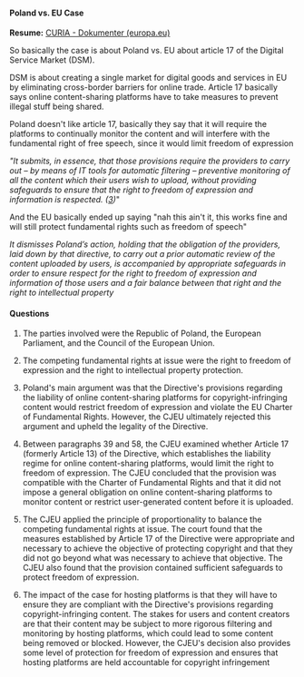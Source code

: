 #### Poland vs. EU Case
**Resume:** [CURIA - Dokumenter (europa.eu)](https://curia.europa.eu/juris/document/document.jsf?text=&docid=258263&pageIndex=0&doclang=EN&mode=req&dir=&occ=first&part=1&cid=756630)


So basically the case is about Poland vs. EU about article 17 of the Digital Service Market (DSM).

DSM is about creating a single market for digital goods and services in EU by eliminating cross-border barriers for online trade. Article 17 basically says online content-sharing platforms have to take measures to prevent illegal stuff being shared.

Poland doesn't like article 17, basically they say that it will require the platforms to continually monitor the content and will interfere with the fundamental right of free speech, since it would limit freedom of expression

*"It submits, in essence, that those provisions require the providers to carry out – by means of IT tools for automatic filtering – preventive monitoring of all the content which their users wish to upload, without providing safeguards to ensure that the right to freedom of expression and information is respected. ([3](https://curia.europa.eu/juris/document/document.jsf?text=&docid=258263&pageIndex=0&doclang=EN&mode=req&dir=&occ=first&part=1&cid=756630#Footnote3))*"

And the EU basically ended up saying "nah this ain't it, this works fine and will still protect fundamental rights such as freedom of speech"

*It dismisses Poland’s action, holding that the obligation of the providers, laid down by that directive, to carry out a prior automatic review of the content uploaded by users, is accompanied by appropriate safeguards in order to ensure respect for the right to freedom of expression and information of those users and a fair balance between that right and the right to intellectual property*



#### Questions
1.  The parties involved were the Republic of Poland, the European Parliament, and the Council of the European Union.
    
2.  The competing fundamental rights at issue were the right to freedom of expression and the right to intellectual property protection.
    
3.  Poland's main argument was that the Directive's provisions regarding the liability of online content-sharing platforms for copyright-infringing content would restrict freedom of expression and violate the EU Charter of Fundamental Rights. However, the CJEU ultimately rejected this argument and upheld the legality of the Directive.
    
4.  Between paragraphs 39 and 58, the CJEU examined whether Article 17 (formerly Article 13) of the Directive, which establishes the liability regime for online content-sharing platforms, would limit the right to freedom of expression. The CJEU concluded that the provision was compatible with the Charter of Fundamental Rights and that it did not impose a general obligation on online content-sharing platforms to monitor content or restrict user-generated content before it is uploaded.
    
5.  The CJEU applied the principle of proportionality to balance the competing fundamental rights at issue. The court found that the measures established by Article 17 of the Directive were appropriate and necessary to achieve the objective of protecting copyright and that they did not go beyond what was necessary to achieve that objective. The CJEU also found that the provision contained sufficient safeguards to protect freedom of expression.
    
6.  The impact of the case for hosting platforms is that they will have to ensure they are compliant with the Directive's provisions regarding copyright-infringing content. The stakes for users and content creators are that their content may be subject to more rigorous filtering and monitoring by hosting platforms, which could lead to some content being removed or blocked. However, the CJEU's decision also provides some level of protection for freedom of expression and ensures that hosting platforms are held accountable for copyright infringement

